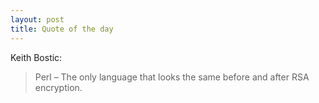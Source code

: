 ```yaml
---
layout: post
title: Quote of the day
---
```


Keith Bostic:

> Perl – The only language that looks the same before and after RSA encryption.

